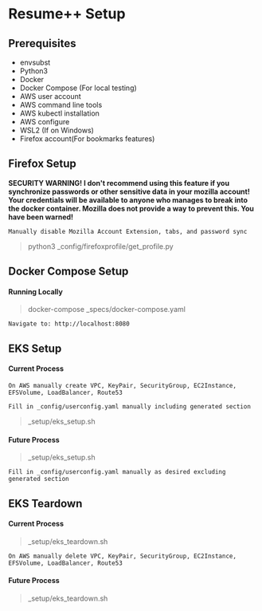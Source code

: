 # Resume++ Setup

## Prerequisites
* envsubst
* Python3
* Docker
* Docker Compose (For local testing)
* AWS user account
* AWS command line tools
* AWS kubectl installation
* AWS configure
* WSL2 (If on Windows)
* Firefox account(For bookmarks features)

## Firefox Setup

**SECURITY WARNING! I don't recommend using this feature if you synchronize passwords or other sensitive data in your mozilla account! Your credentials will be available to anyone who manages to break into the docker container. Mozilla does not provide a way to prevent this. You have been warned!**

    Manually disable Mozilla Account Extension, tabs, and password sync

> python3 _config/firefoxprofile/get_profile.py

## Docker Compose Setup

####	Running Locally
> docker-compose _specs/docker-compose.yaml

    Navigate to: http://localhost:8080

## EKS Setup

####	Current Process
    On AWS manually create VPC, KeyPair, SecurityGroup, EC2Instance, EFSVolume, LoadBalancer, Route53
            
    Fill in _config/userconfig.yaml manually including generated section
    
> _setup/eks_setup.sh

####	Future Process
> _setup/eks_setup.sh

    Fill in _config/userconfig.yaml manually as desired excluding generated section

## EKS Teardown

####	Current Process
> _setup/eks_teardown.sh

    On AWS manually delete VPC, KeyPair, SecurityGroup, EC2Instance, EFSVolume, LoadBalancer, Route53

####	Future Process
> _setup/eks_teardown.sh




